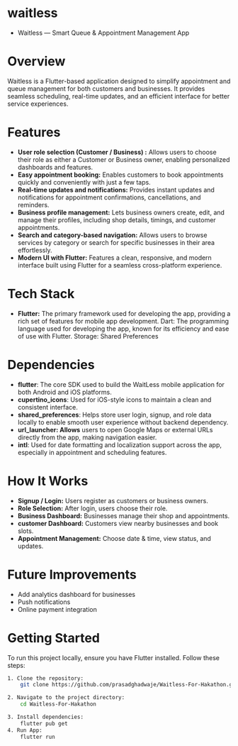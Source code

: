 # waitless
- Waitless — Smart Queue & Appointment Management App

# Overview
Waitless is a Flutter-based application designed to simplify appointment and queue management for both customers and businesses.
It provides seamless scheduling, real-time updates, and an efficient interface for better service experiences.

# Features
- **User role selection (Customer / Business) :** Allows users to choose their role as either a Customer or Business owner, enabling personalized dashboards and features.
- **Easy appointment booking:** Enables customers to book appointments quickly and conveniently with just a few taps.
- **Real-time updates and notifications:** Provides instant updates and notifications for appointment confirmations, cancellations, and reminders.
- **Business profile management:** Lets business owners create, edit, and manage their profiles, including shop details, timings, and customer appointments.
- **Search and category-based navigation:** Allows users to browse services by category or search for specific businesses in their area effortlessly.
- **Modern UI with Flutter:** Features a clean, responsive, and modern interface built using Flutter for a seamless cross-platform experience.

# Tech Stack
- **Flutter:**  The primary framework used for developing the app, providing a rich set of features for mobile app development.
Dart: The programming language used for developing the app, known for its efficiency and ease of use with Flutter.
Storage: Shared Preferences

# Dependencies
- **flutter**: The core SDK used to build the WaitLess mobile application for both Android and iOS platforms.
- **cupertino_icons**: Used for iOS-style icons to maintain a clean and consistent interface.
- **shared_preferences**: Helps store user login, signup, and role data locally to enable smooth user experience without backend dependency.
- **url_launcher: Allows** users to open Google Maps or external URLs directly from the app, making navigation easier.
- **intl**: Used for date formatting and localization support across the app, especially in appointment and scheduling features.

# How It Works
- **Signup / Login:** Users register as customers or business owners.
- **Role Selection:** After login, users choose their role.
- **Business Dashboard:** Businesses manage their shop and appointments.
- **customer Dashboard:** Customers view nearby businesses and book slots.
- **Appointment Management:** Choose date & time, view status, and updates.

# Future Improvements
- Add analytics dashboard for businesses
- Push notifications
- Online payment integration

# Getting Started
To run this project locally, ensure you have Flutter installed. Follow these steps:
```bash
1. Clone the repository:
    git clone https://github.com/prasadghadwaje/Waitless-For-Hakathon.git

2. Navigate to the project directory:
    cd Waitless-For-Hakathon

3. Install dependencies:
    flutter pub get 
4. Run App:
    flutter run

